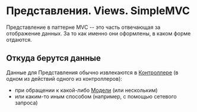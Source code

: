 
# Представления. Views. SimpleMVC

Представление в паттерне MVC -- это часть отвечающая за отображение данных. За то как именно они оформлены, в каком форме отдаются.
## Откуда берутся данные

Данные для Представления обычно извлекаются в [Контроллере](Controllers.md) (в одном из действий одного из контроллеров):
* при обращении к какой-либо [Модели](Models.md) (или нескольким) 
* или каким-то иным способом (например, с помощью сетевого запроса)




